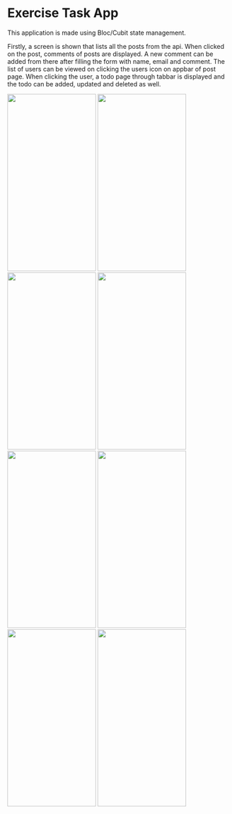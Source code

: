 # Exercise Task App

This application is made using Bloc/Cubit state management.

Firstly, a screen is shown that lists all the posts from the api.
When clicked on the post, comments of posts are displayed. A new comment can be added from there after filling the form with name, email and comment. 
The list of users can be viewed on clicking the users icon on appbar of post page. When clicking the user, a todo page through tabbar is displayed and the todo
can be added, updated and deleted as well.

<img src="https://github.com/dikshyaBajracharya22/ExerciseJsonApi/assets/92141558/796d251b-fff7-47bf-a184-e72742683543" width="200" height="400">
<img src="https://github.com/dikshyaBajracharya22/ExerciseJsonApi/assets/92141558/ff7dcb04-9550-499f-8186-b1d89457a240" width="200", height="400">
<img src="https://github.com/dikshyaBajracharya22/ExerciseJsonApi/assets/92141558/c8e6d46e-eaa4-496d-832c-2594ebe69de2" width="200", height="400">
<img src="https://github.com/dikshyaBajracharya22/ExerciseJsonApi/assets/92141558/f1ac054f-9682-4cd4-a253-ac98107f152d" width="200", height="400">
<img src="https://github.com/dikshyaBajracharya22/ExerciseJsonApi/assets/92141558/53ab370a-028f-47bb-9ab0-69780a0c5c53" width="200", height="400">
<img src="https://github.com/dikshyaBajracharya22/ExerciseJsonApi/assets/92141558/f9efcb7f-ab0b-4c4b-8d7c-605267ff97e3" width="200", height="400">
<img src="https://github.com/dikshyaBajracharya22/ExerciseJsonApi/assets/92141558/21add829-369d-4f11-b0c4-61e59955e83c" width="200", height="400">
<img src="https://github.com/dikshyaBajracharya22/ExerciseJsonApi/assets/92141558/62f7f5d4-0c1f-4569-819f-8f6f28cb07b8" width="200", height="400">

